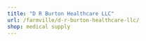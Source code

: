 ```yaml
---
title: "D R Burton Healthcare LLC"
url: /farmville/d-r-burton-healthcare-llc/
shop: medical supply
---
```

